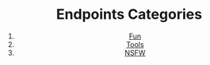 <div style="text-align:center;">
<h1>Endpoints Categories</h1>
<ol>
<li><a href="/Fun.md">Fun</a></li>
<li><a href="/Tools.md">Tools</a></li>
<li><a href="/NSFW.md">NSFW</a></li>
</ol>
</div>
